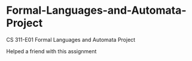# Formal-Languages-and-Automata-Project

CS 311-E01 Formal Languages and Automata Project

Helped a friend with this assignment

